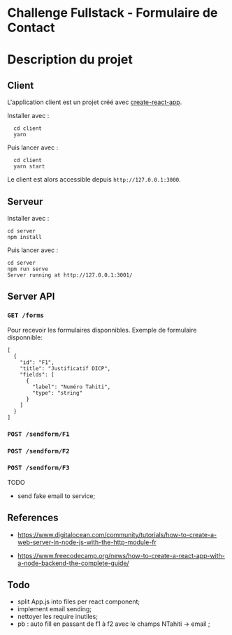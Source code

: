 # Challenge Fullstack - Formulaire de Contact

# Description du projet

## Client

L'application client est un projet créé avec [create-react-app](https://fr.reactjs.org/docs/create-a-new-react-app.html).

Installer avec :

```
  cd client
  yarn
```

Puis lancer avec :

```
  cd client
  yarn start
```

Le client est alors accessible depuis ``http://127.0.0.1:3000``.

## Serveur

Installer avec :

```
cd server
npm install
```

Puis lancer avec :

```
cd server
npm run serve
Server running at http://127.0.0.1:3001/
```

## Server API

### ``GET /forms`` 

Pour recevoir les formulaires disponnibles.
Exemple de formulaire disponnible:

```
[
  {
    "id": "F1",
    "title": "Justificatif DICP",
    "fields": [
      {
        "label": "Numéro Tahiti",
        "type": "string"
      }
    ]
  }
]
```

### ``POST /sendform/F1`` 
### ``POST /sendform/F2`` 
### ``POST /sendform/F3`` 

TODO
 - send fake email to service;
 
## References 

* https://www.digitalocean.com/community/tutorials/how-to-create-a-web-server-in-node-js-with-the-http-module-fr

* https://www.freecodecamp.org/news/how-to-create-a-react-app-with-a-node-backend-the-complete-guide/


## Todo 

- split App.js into files per react component;
- implement email sending;
- nettoyer les require inutiles;
- pb : auto fill en passant de f1 à f2 avec le champs NTahiti -> email ;